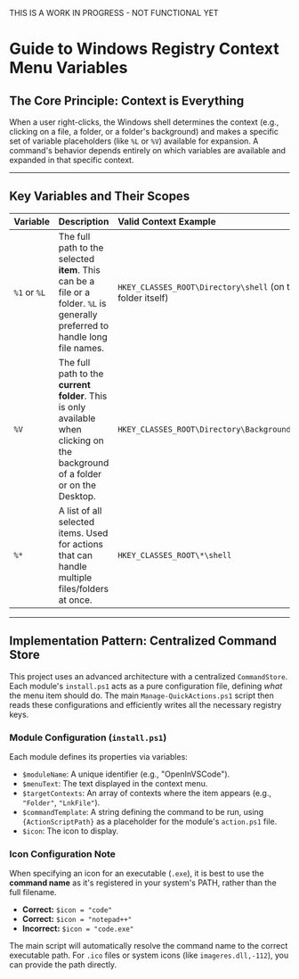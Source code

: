 THIS IS A WORK IN PROGRESS - NOT FUNCTIONAL YET

# Guide to Windows Registry Context Menu Variables

## The Core Principle: Context is Everything

When a user right-clicks, the Windows shell determines the context (e.g., clicking on a file, a folder, or a folder's background) and makes a specific set of variable placeholders (like `%L` or `%V`) available for expansion. A command's behavior depends entirely on which variables are available and expanded in that specific context.

---

## Key Variables and Their Scopes

| Variable | Description | Valid Context Example |
| :--- | :--- | :--- |
| `%1` or `%L` | The full path to the selected **item**. This can be a file or a folder. `%L` is generally preferred to handle long file names. | `HKEY_CLASSES_ROOT\Directory\shell` (on the folder itself) |
| `%V` | The full path to the **current folder**. This is only available when clicking on the background of a folder or on the Desktop. | `HKEY_CLASSES_ROOT\Directory\Background\shell` |
| `%*` | A list of all selected items. Used for actions that can handle multiple files/folders at once. | `HKEY_CLASSES_ROOT\*\shell` |

---

## Implementation Pattern: Centralized Command Store

This project uses an advanced architecture with a centralized `CommandStore`. Each module's `install.ps1` acts as a pure configuration file, defining *what* the menu item should do. The main `Manage-QuickActions.ps1` script then reads these configurations and efficiently writes all the necessary registry keys.

### Module Configuration (`install.ps1`)

Each module defines its properties via variables:

-   `$moduleName`: A unique identifier (e.g., "OpenInVSCode").
-   `$menuText`: The text displayed in the context menu.
-   `$targetContexts`: An array of contexts where the item appears (e.g., `"Folder"`, `"LnkFile"`).
-   `$commandTemplate`: A string defining the command to be run, using `{ActionScriptPath}` as a placeholder for the module's `action.ps1` file.
-   `$icon`: The icon to display.

### Icon Configuration Note

When specifying an icon for an executable (`.exe`), it is best to use the **command name** as it's registered in your system's PATH, rather than the full filename.

-   **Correct:** `$icon = "code"`
-   **Correct:** `$icon = "notepad++"`
-   **Incorrect:** `$icon = "code.exe"`

The main script will automatically resolve the command name to the correct executable path. For `.ico` files or system icons (like `imageres.dll,-112`), you can provide the path directly.

